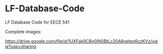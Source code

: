 # LF-Database-Code
LF Database Code for EECE 541

Complete images:

https://drive.google.com/file/d/1UXFak9CBy0iN0BtLc20A8xeteo6czKVz/view?usp=sharing
